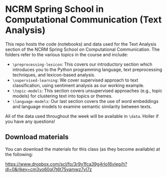# NCRM Spring School in Computational Communication (Text Analysis)

This repo hosts the code (notebooks) and data used for the Text Analysis section of the NCRM Spring School on Computational Communication. The folders refer to the various topics in the course and include:

* `\preprocessing-lexicon`: This covers our introductory section which introduces you to the Python programming language, text preprocessing techniques, and lexicon-based analysis.
* `\supervised-learning`: We cover supervised approach to text classification, using sentiment analysis as our working example.
* `\topic-models`: This section covers unsupervised approaches (e.g., topic models) for clustering text into topics or themes.
* `\language-models`: Our last section covers the use of word embeddings and language models to examine semantic similarity between texts.

All of the data used throughout the week will be available in `\data`. Holler if you have any questions!

## Download materials

You can download the materials for this class (as they become available) at the following:

https://www.dropbox.com/scl/fo/3r9v1fca39g4rlo16vleg/h?dl=0&rlkey=cm3yo60ql7t6t75vamwz7vl7z
